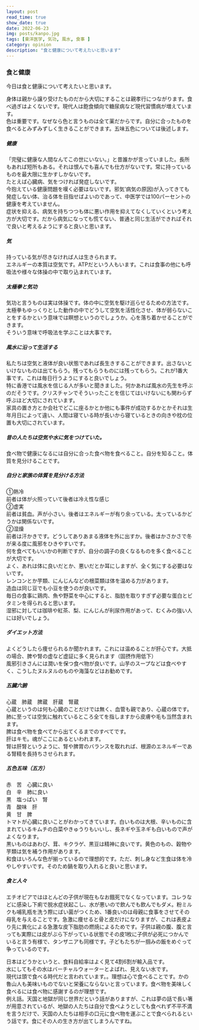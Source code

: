 ```yaml
---
layout: post
read_time: true
show_date: true
date: 2022-06-23
img: posts/kanpo.jpg
tags: [東洋医学, 気功, 風水, 食事 ]
category: opinion
description: "食と健康について考えたいと思います"
---
```


### 食と健康
今日は食と健康について考えたいと思います。

身体は親から譲り受けたものだから大切にすることは親孝行につながります。食べ過ぎはよくないです。現代人は飽食傾向で糖尿病など現代習慣病が増えています。  
色は重要です。なぜなら色と言うものは全て薬だからです。自分に合ったものを食べるとみずみずしく生きることができます。五味五色については後述します。

##### 健康

「完璧に健康な人間なんてこの世にいない。」と昔誰かが言っていました。長所もあれば短所もある。それは恨んでも喜んでも仕方がないです。常に持っているものを最大限に生かすしかないです。  
たとえば心臓病、気をつければ発症しないです。  
今抱えている健康問題を嘆く必要はないです。邪気’病気の原因)が入ってきても発症しない体、治る体を目指せばよいのであって、中医学では100パーセントの健康を考えていません。  
症状を抑える、病気を持ちつつも体に悪い作用を抑えてなくしていくという考え方が大切です。だから病気になっても慌てない、普通と同じ生活ができればそれで良いと考えるようにすると良いと思います。

##### 気

持っている気が尽きなければ人は生きられます。  
エネルギーの本質は空気です。ATPだという人もいます。これは食事の他にも呼吸法や様々な体操の中で取り込まれています。

##### 太極拳と気功

気功と言うものは実は体操です。体の中に空気を駆け巡らせるための方法です。太極拳もゆっくりとした動作の中でどうして空気を活性化させ、体が弱らないことをするかという意味では瞑想というのでしょうか。心を落ち着かせることができます。  
そういう意味で呼吸法を学ぶことは大事です。

##### 風水に沿って生活する

私たちは空気と液体が良い状態であれば長生きすることができます。出さないといけないものは出てもらう。残ってもらうものには残ってもらう。これが1番大事です。これは毎日行うようにすると良いでしょう。  
特に香港では風水を信じる人が多いと聞きました。何かあれば風水の先生を呼ぶのだそうです。クリスチャンでそういったことを信じてはいけないにも関わらず呼ぶほど大切にされています。  
家具の置き方とか会社でどこに座るかとか他にも事件が成功するかとかそれは生年月日によって違い、人間は寝ている時が長いから寝ているときの向きや枕の位置も大切にされています。

##### 昔の人たちは空気や水に気をつけていた。

食べ物で健康になるには自分に合った食べ物を食べること。自分を知ること。体質を見分けることです。

##### 自分と家族の体質を見分ける方法

①熱冷  
前者は体が火照っていて後者は冷え性な感じ  
②虚実  
前者は貧血。声が小さい。後者はエネルギーが有り余っている。太っているかどうかは関係ないです。  
②湿燥  
前者は汗かきです。どうしてありあまる液体を外に出すか。後者はかさかさで冬が来る度に風邪をひきやすいです。  
何を食べてもいいかの判断ですが、自分の調子の良くなるものを多く食べることが大切です。  
よく、あれは体に良いだとか、悪いだとか耳にしますが、全く気にする必要はないです。  
レンコンとか芋類、にんじんなどの根菜類は体を温める力があります。  
造血は同じ豆でも小豆を使うのが良いです。  
毎日の食事に鶏肉、魚や野菜を中心にすると、脂肪を取りすぎず必要な蛋白とビタミンを得られると思います。  
湿邪に対しては珈琲や紅茶、梨、にんじんが利尿作用があって、むくみの強い人には好いでしょう。

##### ダイエット方法

よくどうしたら痩せられるか聞かれます。これには温めることが肝心です。大抵の場合、脾や腎の虚など虚証に多く見られます（固摂作用低下）  
風邪引きさんには潤いを保つ食べ物が良いです。山芋のスープなどは食べやすく、こうしたヌルヌルのものや海藻などはお勧めです。

##### 五臓六腑

心蔵　肺蔵　脾蔵　肝蔵　腎蔵  
心蔵というのは何も心臓のことだけでは無く、血管も親であり、心蔵の体です。  
肺に至っては空気に触れているところ全てを指しますから皮膚や毛も当然含まれます。  
脾は食べ物を食べてから出てくるまでのすべてです。  
肝はキモ。魂がここにあるといわれます。  
腎は肝腎というように、腎や脾胃のバランスを取れれば、根源のエネルギーである腎精を長持ちさせられます。

##### 五色五味（五方）

赤　苦　心臓に良い  
白　辛　肺に良い  
黒　塩っぱい　腎  
青　酸味　肝  
黄　甘　脾  
トマトが心臓に良いことがわかってきています。白いものは大根、辛いものに含まれているキムチの白菜やきゅうりもいいし、長ネギや玉ネギも白いもので声がよくなります。  
黒いものはあわび、茸、キクラゲ、黒豆は精神に良いです。黄色のもの、穀物や芋類は気を補う作用があります。  
和食はいろんな色が揃っているので理想的です。ただ、刺し身など生食は体を冷やしやすいです。そのため鍋を取り入れると良いと思います。

##### 食と人々

エチオピアではほとんどの子供が現在もなお餓死でなくなっています。コレラなどに感染し下痢で脱水症状起こし、水が悪いので飲んでも飲んでもダメ。粉ミルクも哺乳瓶を洗う際にばい菌がつくため、1番良いのは母親に食事をさせてその母乳を与えることです。急激に痩せると骨と皮だけになりますが、これは表皮より先に異化による急激な皮下脂肪の燃焼によるためです。子供は親の腹、腹と言っても実際には皮がぶら下がっている状態でその皮1枚に子供が必死につかんでいると言う有様で、タンザニアも同様です。子どもたちが一掴みの飯をめぐって争っているのです。

日本はどうかというと、食料自給率はよく見て4割6割が輸入品です。  
水にしてもその水はバーチャルウォーターとよばれ、見えない水です。  
現代は頭で食べる時代だと言われています。。理想は心で食べることです。かの魯山人も美味いものでないと栄養にならないと言っています。食べ物を美味しく食べるには食べ物に感謝するのが理想です。  
例え話。天国と地獄が同じ世界だという話がありますが、これは夢の話で長い箸が用意されているが、地獄の人たちは自分で食べようとしても食べれず不平不満を言うだけで、天国の人たちは相手の口元に食べ物を運ぶことで食べられるという話です。食にその人の生き方が出てしまうんですね。


